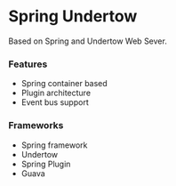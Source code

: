 Spring Undertow
=================================
Based on Spring and Undertow Web Sever.

### Features

* Spring container based
* Plugin architecture
* Event bus support


### Frameworks

* Spring framework
* Undertow
* Spring Plugin
* Guava